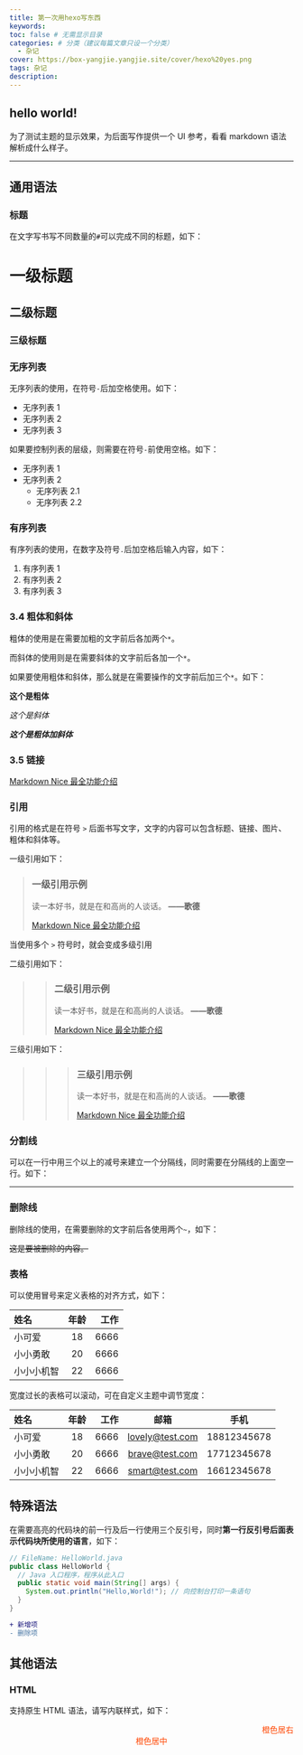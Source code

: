 ```yaml
---
title: 第一次用hexo写东西
keywords:
toc: false # 无需显示目录
categories: # 分类（建议每篇文章只设一个分类）
  - 杂记
cover: https://box-yangjie.yangjie.site/cover/hexo%20yes.png
tags: 杂记
description:
---
```


## hello world!

为了测试主题的显示效果，为后面写作提供一个 UI 参考，看看 markdown 语法解析成什么样子。

---

## 通用语法

### 标题

在文字写书写不同数量的`#`可以完成不同的标题，如下：

# 一级标题

## 二级标题

### 三级标题

### 无序列表

无序列表的使用，在符号`-`后加空格使用。如下：

- 无序列表 1
- 无序列表 2
- 无序列表 3

如果要控制列表的层级，则需要在符号`-`前使用空格。如下：

- 无序列表 1
- 无序列表 2
  - 无序列表 2.1
  - 无序列表 2.2

### 有序列表

有序列表的使用，在数字及符号`.`后加空格后输入内容，如下：

1. 有序列表 1
2. 有序列表 2
3. 有序列表 3

### 3.4 粗体和斜体

粗体的使用是在需要加粗的文字前后各加两个`*`。

而斜体的使用则是在需要斜体的文字前后各加一个`*`。

如果要使用粗体和斜体，那么就是在需要操作的文字前后加三个`*`。如下：

**这个是粗体**

_这个是斜体_

**_这个是粗体加斜体_**

### 3.5 链接

[Markdown Nice 最全功能介绍](https://mp.weixin.qq.com/s/lM808MxUu6tp8zU8SBu3sg)

### 引用

引用的格式是在符号 `>` 后面书写文字，文字的内容可以包含标题、链接、图片、粗体和斜体等。

一级引用如下：

> ### 一级引用示例
>
> 读一本好书，就是在和高尚的人谈话。 **——歌德**
>
> [Markdown Nice 最全功能介绍](https://mp.weixin.qq.com/s/lM808MxUu6tp8zU8SBu3sg)

当使用多个 `>` 符号时，就会变成多级引用

二级引用如下：

> > ### 二级引用示例
> >
> > 读一本好书，就是在和高尚的人谈话。 **——歌德**
> >
> > [Markdown Nice 最全功能介绍](https://mp.weixin.qq.com/s/lM808MxUu6tp8zU8SBu3sg)

三级引用如下：

> > > ### 三级引用示例
> > >
> > > 读一本好书，就是在和高尚的人谈话。 **——歌德**
> > >
> > > [Markdown Nice 最全功能介绍](https://mp.weixin.qq.com/s/lM808MxUu6tp8zU8SBu3sg)

### 分割线

可以在一行中用三个以上的减号来建立一个分隔线，同时需要在分隔线的上面空一行。如下：

---

### 删除线

删除线的使用，在需要删除的文字前后各使用两个`~`，如下：

~~这是要被删除的内容。~~

### 表格

可以使用冒号来定义表格的对齐方式，如下：

| 姓名       | 年龄 | 工作 |
| :--------- | :--: | ---: |
| 小可爱     |  18  | 6666 |
| 小小勇敢   |  20  | 6666 |
| 小小小机智 |  22  | 6666 |

宽度过长的表格可以滚动，可在自定义主题中调节宽度：

| 姓名       | 年龄 | 工作 |      邮箱       |    手机     |
| :--------- | :--: | ---: | :-------------: | :---------: |
| 小可爱     |  18  | 6666 | lovely@test.com | 18812345678 |
| 小小勇敢   |  20  | 6666 | brave@test.com  | 17712345678 |
| 小小小机智 |  22  | 6666 | smart@test.com  | 16612345678 |

## 特殊语法

在需要高亮的代码块的前一行及后一行使用三个反引号，同时**第一行反引号后面表示代码块所使用的语言**，如下：

```java
// FileName: HelloWorld.java
public class HelloWorld {
  // Java 入口程序，程序从此入口
  public static void main(String[] args) {
    System.out.println("Hello,World!"); // 向控制台打印一条语句
  }
}
```

```diff
+ 新增项
- 删除项
```

## 其他语法

### HTML

支持原生 HTML 语法，请写内联样式，如下：

<span style="display:block;text-align:right;color:orangered;">橙色居右</span>
<span style="display:block;text-align:center;color:orangered;">橙色居中</span>
